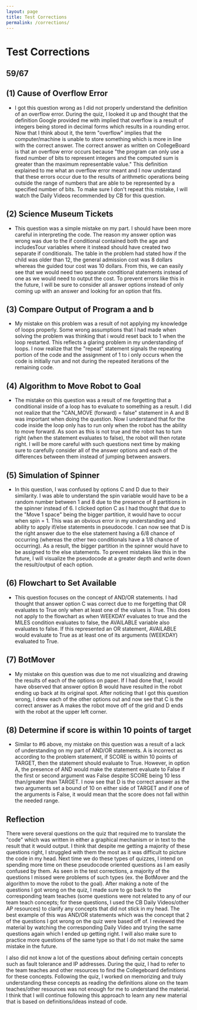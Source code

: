 ```yaml
---
layout: page
title: Test Corrections
permalink: /corrections/
---
```


# Test Corrections
## 59/67

## (1) Cause of Overflow Error

- I got this question wrong as I did not properly understand the definition of an overflow error. During the quiz, I looked it up and thought that the definition Google provided me with implied that overflow is a result of integers being stored in decimal forms which results in a rounding error. Now that I think about it, the term "overflow" implies that the computer/machine is unable to store something which is more in line with the correct answer. The correct answer as written on CollegeBoard is that an overflow error occurs because "the program can only use a fixed number of bits to represent integers and the computed sum is greater than the maximum representable value." This definition explained to me what an overflow error meant and I now understand that these errors occur due to the results of arithmetic operations being outside the range of numbers that are able to be represented by a specified number of bits. To make sure I don't repeat this mistake, I will watch the Daily Videos recommended by CB for this question.

## (2) Science Museum Tickets

- This question was a simple mistake on my part. I should have been more careful in interpreting the code. The reason my answer option was wrong was due to the if conditional contained both the age and includesTour variables where it instead should have created two separate if conditionals. The table in the problem had stated how if the child was older than 12, the general admission cost was 8 dollars whereas the guided tour cost was 10 dollars. From this, we can easily see that we would need two separate conditional statements instead of one as we would need to output the cost. To prevent errors like this in the future, I will be sure to consider all answer options instead of only coming up with an answer and looking for an option that fits.

## (3) Compare Output of Program a and b

- My mistake on this problem was a result of not applying my knowledge of loops properly. Some wrong assumptions that I had made when solving the problem was thinking that i would reset back to 1 when the loop restarted. This reflects a glaring problem in my understanding of loops. I now realize that the "repeat" statement signals the repeating portion of the code and the assignment of 1 to i only occurs when the code is initially run and not during the repeated iterations of the remaining code.

## (4) Algorithm to Move Robot to Goal

- The mistake on this question was a result of me forgetting that a conditional inside of a loop has to evaluate to something as a result. I did not realize that the "CAN_MOVE (forward) = false" statement in A and B was important when doing the question. Now I understand that for the code inside the loop only has to run only when the robot has the ability to move forward. As soon as this is not true and the robot has to turn right (when the statement evaluates to false), the robot will then rotate right. I will be more careful with such questions next time by making sure to carefully consider all of the answer options and each of the differences between them instead of jumping between answers.

## (5) Simulation of Spinner

- In this question, I was confused by options C and D due to their similarity. I was able to understand the spin variable would have to be a random number between 1 and 8 due to the presence of 8 partitions in the spinner instead of 6. I clicked option C as I had thought that due to the "Move 1 space" being the bigger partition, it would have to occur when spin = 1. This was an obvious error in my understanding and ability to apply if/else statements in pseudocode. I can now see that D is the right answer due to the else statement having a 6/8 chance of occurring (whereas the other two conditionals have a 1/8 chance of occurring). As a result, the bigger partition in the spinner would have to be assigned to the else statements. To prevent mistakes like this in the future, I will visualize the pseudocode at a greater depth and write down the result/output of each option.

## (6) Flowchart to Set Available

- This question focuses on the concept of AND/OR statements. I had thought that answer option C was correct due to me forgetting that OR evaluates to True only when at least one of the values is True. This does not apply to the flowchart as when WEEKDAY evaluates to true and the MILES condition evaluates to false, the AVAILABLE variable also evaluates to false. If this represented an OR statement, AVAILABLE would evaluate to True as at least one of its arguments (WEEKDAY) evaluated to True.

## (7) BotMover

- My mistake on this question was due to me not visualizing and drawing the results of each of the options on paper. If I had done that, I would have observed that answer option B would have resulted in the robot ending up back at its original spot. After noticing that I got this question wrong, I drew each of the other options out and now see that C is the correct answer as A makes the robot move off of the grid and D ends with the robot at the upper left corner.

## (8) Determine if score is within 10 points of target

- Similar to #6 above, my mistake on this question was a result of a lack of understanding on my part of AND/OR statements. A is incorrect as according to the problem statement, if SCORE is within 10 points of TARGET, then the statement should evaluate to True. However, in option A, the presence of AND would make the statement evaluate to False if the first or second argument was False despite SCORE being 10 less than/greater than TARGET. I now see that D is the correct answer as the two arguments set a bound of 10 on either side of TARGET and if one of the arguments is False, it would mean that the score does not fall within the needed range.

## Reflection

There were several questions on the quiz that required me to translate the "code" which was written in either a graphical mechanism or in text to the result that it would output. I think that despite me getting a majority of these questions right, I struggled with them the most as it was difficult to picture the code in my head. Next time we do these types of quizzes, I intend on spending more time on these pseudocode oriented questions as I am easily confused by them. As seen in the test corrections, a majority of the questions I missed were problems of such types (ex. the BotMover and the algorithm to move the robot to the goal). After making a note of the questions I got wrong on the quiz, I made sure to go back to the corresponding team teaches (some questions were not related to any of our team teach concepts; for these questions, I used the CB Daily Videos/other AP resources) to clarify any concepts that did not stick in my head. The best example of this was AND/OR statements which was the concept that 2 of the questions I got wrong on the quiz were based off of. I reviewed the material by watching the corresponding Daily Video and trying the same questions again which I ended up getting right. I will also make sure to practice more questions of the same type so that I do not make the same mistake in the future.

I also did not know a lot of the questions about defining certain concepts such as fault tolerance and IP addresses. During the quiz, I had to refer to the team teaches and other resources to find the Collegeboard definitions for these concepts. Following the quiz, I worked on memorizing and truly understanding these concepts as reading the definitions alone on the team teaches/other resources was not enough for me to understand the material. I think that I will continue following this approach to learn any new material that is based on definitions/ideas instead of code.
